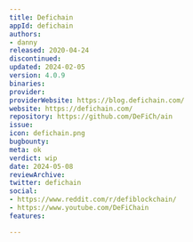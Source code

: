 ```yaml
---
title: Defichain
appId: defichain
authors:
- danny
released: 2020-04-24
discontinued: 
updated: 2024-02-05
version: 4.0.9
binaries: 
provider: 
providerWebsite: https://blog.defichain.com/
website: https://defichain.com/
repository: https://github.com/DeFiCh/ain
issue: 
icon: defichain.png
bugbounty: 
meta: ok
verdict: wip
date: 2024-05-08
reviewArchive: 
twitter: defichain
social:
- https://www.reddit.com/r/defiblockchain/
- https://www.youtube.com/DeFiChain
features: 

---
```


